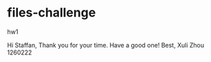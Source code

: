 files-challenge
===============

hw1

Hi Staffan,
   Thank you for your time. Have a good one!
Best,
Xuli Zhou
1260222